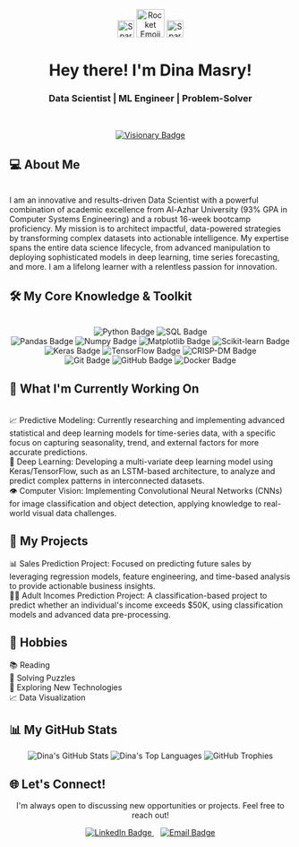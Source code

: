 <div align="center">
<img src="https://emojicdn.elk.sh/sparkles?style=apple" width="30px" alt="Sparkles Emoji">
<img src="https://emojicdn.elk.sh/rocket?style=apple" width="50px" alt="Rocket Emoji">
<img src="https://emojicdn.elk.sh/sparkles?style=apple" width="30px" alt="Sparkles Emoji">
<h1>Hey there! I'm Dina Masry!</h1>
<h3>Data Scientist | ML Engineer | Problem-Solver</h3>
<br>
<p align="center">
<a href="https://github.com/dina-masry">
<img src="https://img.shields.io/badge/A_visionary_turning_data_into_a_competitive_advantage-blue?style=for-the-badge&logo=github&logoColor=white" alt="Visionary Badge">
</a>
</p>
</div>

<h2>💻 About Me</h2>
<br>
I am an innovative and results-driven Data Scientist with a powerful combination of academic excellence from Al-Azhar University (93% GPA in Computer Systems Engineering) and a robust 16-week bootcamp proficiency. My mission is to architect impactful, data-powered strategies by transforming complex datasets into actionable intelligence. My expertise spans the entire data science lifecycle, from advanced manipulation to deploying sophisticated models in deep learning, time series forecasting, and more. I am a lifelong learner with a relentless passion for innovation.
<br>
<h2>🛠️ My Core Knowledge & Toolkit</h2>
<br>
<div align="center">
<img src="https://img.shields.io/badge/Python-3776AB?style=for-the-badge&logo=python&logoColor=white" alt="Python Badge">
<img src="https://img.shields.io/badge/SQL-4479A1?style=for-the-badge&logo=sqlite&logoColor=white" alt="SQL Badge">
<br>
<img src="https://img.shields.io/badge/Pandas-150458?style=for-the-badge&logo=pandas&logoColor=white" alt="Pandas Badge">
<img src="https://img.shields.io/badge/Numpy-013243?style=for-the-badge&logo=numpy&logoColor=white" alt="Numpy Badge">
<img src="https://img.shields.io/badge/Matplotlib-5D3B82?style=for-the-badge&logo=matplotlib&logoColor=white" alt="Matplotlib Badge">
<img src="https://img.shields.io/badge/Scikit--learn-F7931E?style=for-the-badge&logo=scikit-learn&logoColor=white" alt="Scikit-learn Badge">
<br>
<img src="https://img.shields.io/badge/Keras-D00000?style=for-the-badge&logo=keras&logoColor=white" alt="Keras Badge">
<img src="https://img.shields.io/badge/TensorFlow-FF6F00?style=for-the-badge&logo=tensorflow&logoColor=white" alt="TensorFlow Badge">
<img src="https://img.shields.io/badge/CRISP--DM-009688?style=for-the-badge&logo=appveyor&logoColor=white" alt="CRISP-DM Badge">
<br>
<img src="https://img.shields.io/badge/Git-F05032?style=for-the-badge&logo=git&logoColor=white" alt="Git Badge">
<img src="https://img.shields.io/badge/GitHub-100000?style=for-the-badge&logo=github&logoColor=white" alt="GitHub Badge">
<img src="https://img.shields.io/badge/Docker-2496ED?style=for-the-badge&logo=docker&logoColor=white" alt="Docker Badge">
</div>
<div></div>
<h2>🚀 What I'm Currently Working On</h2>
<br>
📈 Predictive Modeling: Currently researching and implementing advanced statistical and deep learning models for time-series data, with a specific focus on capturing seasonality, trend, and external factors for more accurate predictions.
<br>
🧠 Deep Learning: Developing a multi-variate deep learning model using Keras/TensorFlow, such as an LSTM-based architecture, to analyze and predict complex patterns in interconnected datasets.
<br>
👁️ Computer Vision: Implementing Convolutional Neural Networks (CNNs) for image classification and object detection, applying knowledge to real-world visual data challenges.

<h2>📂 My Projects</h2>
📊 Sales Prediction Project: Focused on predicting future sales by leveraging regression models, feature engineering, and time-based analysis to provide actionable business insights.
<br>
🧑‍💼 Adult Incomes Prediction Project: A classification-based project to predict whether an individual's income exceeds $50K, using classification models and advanced data pre-processing.
<br>
<h2>🎨 Hobbies</h2>
📚 Reading
<br>
🧩 Solving Puzzles
<br>
🔭 Exploring New Technologies
<br>
📈 Data Visualization

<h2>📊 My GitHub Stats</h2>
<div align="center">
<img src="https://github-readme-stats.vercel.app/api?username=dina-masry&show_icons=true&theme=gotham" alt="Dina's GitHub Stats" />
<img src="https://github-readme-stats.vercel.app/api/top-langs/?username=dina-masry&layout=compact&theme=gotham" alt="Dina's Top Languages" />
<img src="https://github-readme-trophy.vercel.app/?username=dina-masry&theme=gotham&no-bg=true" alt="GitHub Trophies">
</div>

<h2>🌐 Let's Connect!</h2>
<p align="center">
I'm always open to discussing new opportunities or projects. Feel free to reach out!
</p>
<div align="center">
<a href="https://linkedin.com/in/dina-almasri-038aa4340" target="_blank" rel="noopener noreferrer">
<img src="https://img.shields.io/badge/Connect_on_LinkedIn-0077B5?style=for-the-badge&logo=linkedin&logoColor=white" alt="LinkedIn Badge" />
</a>
&nbsp;&nbsp;
<a href="mailto:dina40012@gmail.com">
<img src="https://img.shields.io/badge/Drop_me_an_email-D14836?style=for-the-badge&logo=gmail&logoColor=white" alt="Email Badge" />
</a>
</div>
<!--
**dina-masry/dina-masry** is a ✨ _special_ ✨ repository because its `README.md` (this file) appears on your GitHub profile.

Here are some ideas to get you started:

- 🔭 I’m currently working on ...
- 🌱 I’m currently learning ...
- 👯 I’m looking to collaborate on ...
- 🤔 I’m looking for help with ...
- 💬 Ask me about ...
- 📫 How to reach me: ...
- 😄 Pronouns: ...
- ⚡ Fun fact: ...
-->
